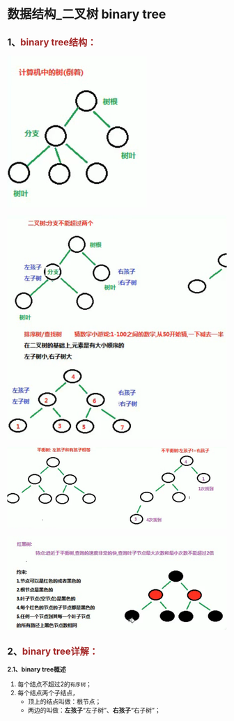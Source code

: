 # 数据结构_二叉树  binary tree

## 1、<span style="color:brown">binary tree结构：</span>

![二叉树1](https://raw.githubusercontent.com/root-bine/image/main/Typora-image/%E4%BA%8C%E5%8F%89%E6%A0%911.png)

![二叉树2](https://raw.githubusercontent.com/root-bine/image/main/Typora-image/%E4%BA%8C%E5%8F%89%E6%A0%912.png)

![二叉树3](https://raw.githubusercontent.com/root-bine/image/main/Typora-image/%E4%BA%8C%E5%8F%89%E6%A0%913.png)

![二叉树4](https://raw.githubusercontent.com/root-bine/image/main/Typora-image/%E4%BA%8C%E5%8F%89%E6%A0%914.png)

## 2、<span style="color:brown">binary tree详解：</span>

**2.1、binary tree概述**

1. 每个结点不超过2的`有序树`；
2. 每个结点两个子结点，
   - 顶上的结点叫做：根节点；
   - 两边的叫做：**左孩子**“左子树”、**右孩子**“右子树”；